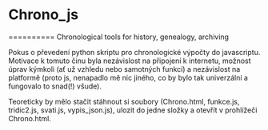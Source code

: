 # Chrono_js
==========
Chronological tools for history, genealogy, archiving

Pokus o převedení python skriptu pro chronologické výpočty do javascriptu. Motivace k tomuto činu byla nezávislost na připojení k internetu, možnost úprav kýmkoli (ať už vzhledu nebo samotných funkcí) a nezávislost na platformě (proto js, nenapadlo mě nic jiného, co by bylo tak univerzální a fungovalo to snad(!) všude).

Teoreticky by mělo stačit stáhnout si soubory (Chrono.html, funkce.js, tridic2.js, svati.js, vypis_json.js), ulozit do jedne složky a otevřít v prohlížeči Chrono.html.
